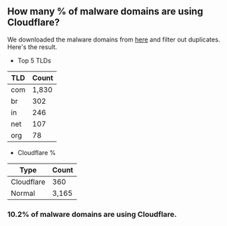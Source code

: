 ## How many % of malware domains are using Cloudflare?


We downloaded the malware domains from [here](https://urlhaus.abuse.ch) and filter out duplicates.
Here's the result.


[//]: # (start replacement)


- Top 5 TLDs

| TLD | Count |
| --- | --- |
| com | 1,830 |
| br | 302 |
| in | 246 |
| net | 107 |
| org | 78 |


- Cloudflare %

| Type | Count |
| --- | --- |
| Cloudflare | 360 |
| Normal | 3,165 |


### 10.2% of malware domains are using Cloudflare.
